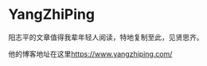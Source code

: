# YangZhiPing

阳志平的文章值得我辈年轻人阅读，特地复制至此，见贤思齐。

他的博客地址在这里[https://www.yangzhiping.com/ ](https://www.yangzhiping.com/)
